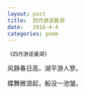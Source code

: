 ```yaml
---
layout: post
title:  四月游诺曼湖
date:   2016-4-4
categories: poem
---
```

`《四月游诺曼湖》`

风静春日高，湖平游人寥。

蝶舞微浪起，船没一池皱。